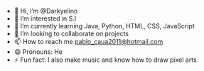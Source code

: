 - 👋 Hi, I’m @Darkyelino
- 👀 I’m interested in S.I
- 🌱 I’m currently learning Java, Python, HTML, CSS, JavaScript
- 💞️ I’m looking to collaborate on projects
- 📫 How to reach me pablo_caua2011@hotmail.com
- 😄 Pronouns: He
- ⚡ Fun fact: I also make music and know how to draw pixel arts

<!---
Darkyelino/Darkyelino is a ✨ special ✨ repository because its `README.md` (this file) appears on your GitHub profile.
You can click the Preview link to take a look at your changes.
--->
